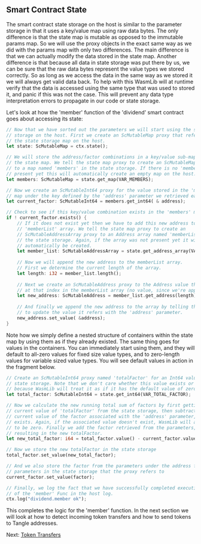 ## Smart Contract State

The smart contract state storage on the host is similar to the parameter storage
in that it uses a key/value map using raw data bytes. The only difference is
that the state map is mutable as opposed to the immutable params map. So we will
use the proxy objects in the exact same way as we did with the params map with
only two differences. The main difference is that we can actually modify the
data stored in the state map. Another difference is that because all data in
state storage was put there by us, we can be sure that the raw data bytes
represent the value types we stored correctly. So as long as we access the data
in the same way as we stored it we will always get valid data back. To help with
this WasmLib will at runtime verify that the data is accessed using the same
type that was used to stored it, and panic if this was not the case. This will
prevent any data type interpretation errors to propagate in our code or state
storage.

Let's look at how the 'member' function of the 'dividend' smart contract goes
about accessing its state:

```rust
// Now that we have sorted out the parameters we will start using the state
// storage on the host. First we create an ScMutableMap proxy that refers to
// the state storage map on the host.
let state: ScMutableMap = ctx.state();

// We will store the address/factor combinations in a key/value sub-map inside
// the state map. We tell the state map proxy to create an ScMutableMap proxy
// to a map named 'members' in the state storage. If there is no 'members' map
// present yet this will automatically create an empty map on the host.
let members: ScMutableMap = state.get_map(VAR_MEMBERS);

// Now we create an ScMutableInt64 proxy for the value stored in the 'members'
// map under the key defined by the 'address' parameter we retrieved earlier.
let current_factor: ScMutableInt64 = members.get_int64( & address);

// Check to see if this key/value combination exists in the 'members' map
if ! current_factor.exists() {
    // If it does not exist yet then we have to add this new address to the
    // 'memberList' array. We tell the state map proxy to create an
    // ScMutableAddressArray proxy to an Address array named 'memberList' in
    // the state storage. Again, if the array was not present yet it will
    // automatically be created.
    let member_list: ScMutableAddressArray = state.get_address_array(VAR_MEMBER_LIST);
    
    // Now we will append the new address to the memberList array.
    // First we determine the current length of the array.
    let length: i32 = member_list.length();
    
    // Next we create an ScMutableAddress proxy to the Address value that lives
    // at that index in the memberList array (no value, since we're appending).
    let new_address: ScMutableAddress = member_list.get_address(length);
    
    // And finally we append the new address to the array by telling the proxy
    // to update the value it refers with the 'address' parameter.
    new_address.set_value( &address);
}
```

Note how we simply define a nested structure of containers within the state map
by using them as if they already existed. The same thing goes for values in the
containers. You can immediately start using them, and they will default to
all-zero values for fixed size value types, and to zero-length values for
variable sized value types. You will see default values in action in the
fragment below.

```rust
// Create an ScMutableInt64 proxy named 'totalFactor' for an Int64 value in
// state storage. Note that we don't care whether this value exists or not,
// because WasmLib will treat it as if it has the default value of zero.
let total_factor: ScMutableInt64 = state.get_int64(VAR_TOTAL_FACTOR);

// Now we calculate the new running total sum of factors by first getting the
// current value of 'totalFactor' from the state storage, then subtracting the
// current value of the factor associated with the 'address' parameter, if any
// exists. Again, if the associated value doesn't exist, WasmLib will assume it
// to be zero. Finally we add the factor retrieved from the parameters,
// resulting in the new totalFactor.
let new_total_factor: i64 = total_factor.value() - current_factor.value() + factor;

// Now we store the new totalFactor in the state storage
total_factor.set_value(new_total_factor);

// And we also store the factor from the parameters under the address from the
// parameters in the state storage that the proxy refers to
current_factor.set_value(factor);

// Finally, we log the fact that we have successfully completed execution
// of the 'member' Func in the host log.
ctx.log("dividend.member ok");
```

This completes the logic for the 'member' function. In the next section we will
look at how to detect incoming token transfers and how to send tokens to Tangle
addresses.

Next: [Token Transfers](Transfers.md)
